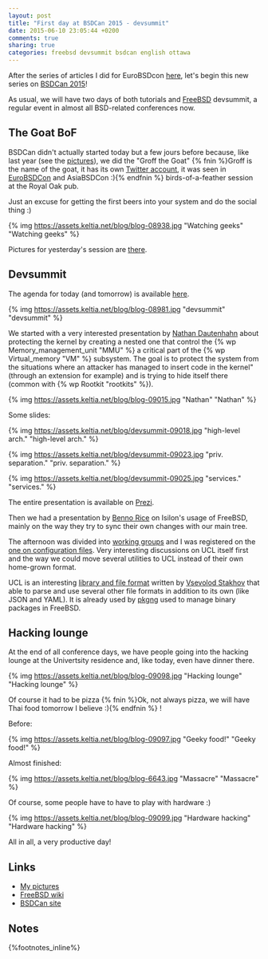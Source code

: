 ```yaml
---
layout: post
title: "First day at BSDCan 2015 - devsummit"
date: 2015-06-10 23:05:44 +0200
comments: true
sharing: true
categories: freebsd devsummit bsdcan english ottawa
---
```


After the series of articles I did for EuroBSDcon [here](/2014/09/25/first-day-in-sofia/), let's begin this new series on [BSDCan 2015](http://2015.bsdcan.org/)!

As usual, we will have two days of both tutorials and [FreeBSD](https://www.FreeBSD.org/) devsummit, a regular event in almost all BSD-related conferences now.
<!--more-->
The Goat BoF
------------
BSDCan didn't actually started today but a few jours before because, like last year (see the [pictures](https://assets.keltia.net/photos/BSDCan-2014/Goat-BoF/)), we did the "Groff the Goat" {% fnin %}Groff is the name of the goat, it has its own [Twitter account](https://twitter.com/groffthebsdgoat), it was seen in [EuroBSDCon](https://assets.keltia.net/photos/EuroBSDCon-2014/Conference/slides/conference-32885.html) and AsiaBSDCon :){% endfnin %} birds-of-a-feather session at the Royal Oak pub.

Just an excuse for getting the first beers into your system and do the social thing :)

{% img https://assets.keltia.net/blog/blog-08938.jpg "Watching geeks" "Watching geeks" %}

Pictures for yesterday's session are [there](https://assets.keltia.net/photos/BSDCan-2015/Goat%20BoF/).

Devsummit
---------
The agenda for today (and tomorrow) is available [here](https://wiki.freebsd.org/201506DevSummit#Schedule).

{% img https://assets.keltia.net/blog/blog-08981.jpg "devsummit" "devsummit" %}

We started with a very interested presentation by [Nathan Dautenhahn](https://twitter.com/kainospur) about protecting the kernel by creating a nested one that control the {% wp Memory_management_unit "MMU" %} a critical part of the {% wp Virtual_memory "VM" %} subsystem.  The goal is to protect the system from the situations where an attacker has managed to insert code in the kernel" (through an extension for example) and is trying to hide itself there (common with {% wp Rootkit "rootkits" %}).

{% img https://assets.keltia.net/blog/blog-09015.jpg "Nathan" "Nathan" %}

Some slides:

{% img https://assets.keltia.net/blog/devsummit-09018.jpg "high-level arch." "high-level arch." %}

{% img https://assets.keltia.net/blog/devsummit-09023.jpg "priv. separation." "priv. separation." %}

{% img https://assets.keltia.net/blog/devsummit-09025.jpg "services." "services." %}

The entire presentation is available on [Prezi](https://prezi.com/hlylrelpxkfj/nested-kernel-presentation-general-purpose-45-min/).

Then we had a presentation by [Benno Rice](https://assets.keltia.net/photos/BSDCan-2015/Devsummit%20Day%201/content/DSF09054_large.html) on Isilon's usage of FreeBSD, mainly on the way they try to sync their own changes with our main tree.

The afternoon was divided into [working groups](https://wiki.freebsd.org/201506DevSummit#Working_Groups) and I was registered on the [one on configuration files](https://wiki.freebsd.org/201506DevSummit/UCL).  Very interesting discussions on UCL itself first and the way we could move several utilities to UCL instead of their own home-grown format.

UCL is an interesting [library and file format](https://github.com/vstakhov/libucl) written by [Vsevolod Stakhov](https://assets.keltia.net/photos/BSDCan-2015/Devsummit%20Day%201/content/DSF09085_large.html) that able to parse and use several other file formats in addition to its own (like JSON and YAML).  It is already used by [pkgng](https://wiki.freebsd.org/pkgng) used to manage binary packages in FreeBSD.

Hacking lounge
--------------
At the end of all conference days, we have people going into the hacking lounge at the Univertsity residence and, like today, even have dinner there.

{% img https://assets.keltia.net/blog/blog-09098.jpg "Hacking lounge" "Hacking lounge" %}

Of course it had to be pizza {% fnin %}Ok, not always pizza, we will have Thai food tomorrow I believe :){% endfnin %} !

Before:

{% img https://assets.keltia.net/blog/blog-09097.jpg "Geeky food!" "Geeky food!" %}

Almost finished:

{% img https://assets.keltia.net/blog/blog-6643.jpg "Massacre" "Massacre" %}

Of course, some people have to have to play with hardware :)

{% img https://assets.keltia.net/blog/blog-09099.jpg "Hardware hacking" "Hardware hacking" %}

All in all, a very productive day!

Links
-----

- [My pictures](https://assets.keltia.net/photos/BSDCan-2015/)
- [FreeBSD wiki](https://wiki.freebsd.org/201506DevSummit)
- [BSDCan site](http://2015.bsdcan.org/)

Notes
-----
{%footnotes_inline%}
